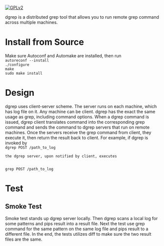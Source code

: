 <a href = "./LICENSE" target = "_blank"><img src = "https://github.com/QubitPi/Miscellaneous/blob/master/README-reference/license/gpl.png" alt = "GPLv2"></a>

dgrep is a distributed grep tool that allows you to run remote grep command across multiple machines.

<h1>Install from Source</h1>
Make sure Autoconf and Automake are installed, then run

<code>
autoreconf --install
./configure
make
sudo make install
</code>

<h1>Design</h1>
	dgrep uses client-server scheme. The server runs on each machine, which has log file on it. Any machine can be client. dgrep has the exact the same usage as grep, including command options. When a dgrep command is issued, dgrep client translates command into the corresponding grep command and sends the command to dgrep servers that run on remote machines. Once the servers receive the grep command from client, they execute it, then return the result back to client. For example, if dgrep is invoked by

<code>
dgrep POST /path_to_log
</code>

	the dgrep server, upon notified by client, executes

<code>
grep POST /path_to_log
</code>

<h1>Test</h1>
<h2>Smoke Test</h2>
	Smoke test stands up dgrep server locally. Then dgrep scans a local log for some patterns and pips result into a result file. Next the test use grep command for the same pattern on the same log file and pips result to a different file. In the end, the tests utilizes diff to make sure the two result files are the same.
